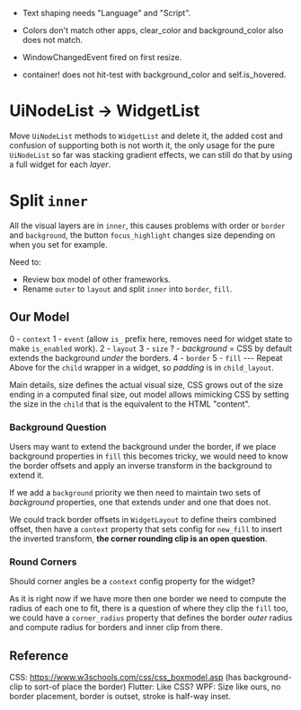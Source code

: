 * Text shaping needs "Language" and "Script".
* Colors don't match other apps, clear_color and background_color also does not match.
* WindowChangedEvent fired on first resize.

* container! does not hit-test with background_color and self.is_hovered.

# UiNodeList -> WidgetList

Move `UiNodeList` methods to `WidgetList` and delete it, the added cost and confusion of supporting
both is not worth it, the only usage for the pure `UiNodeList` so far was stacking gradient effects, we
can still do that by using a full widget for each *layer*.

# Split `inner`

All the visual layers are in `inner`, this causes problems with order or `border` and `background`, the button `focus_highlight` changes
size depending on when you set for example.

Need to:

* Review box model of other frameworks.
* Rename `outer` to `layout` and split `inner` into `border`, `fill`.

## Our Model

0 - `context`
1 - `event` (allow `is_` prefix here, removes need for widget state to make `is_enabled` work).
2 - `layout`
3 - `size`
? - *background* = CSS by default extends the background *under* the borders.
4 - `border`
5 - `fill`
--- Repeat Above for the `child` wrapper in a widget, so *padding* is in `child_layout`.

Main details, size defines the actual visual size, CSS grows out of the size ending in a computed final size,
out model allows mimicking CSS by setting the size in the `child` that is the equivalent to the HTML "content".

### Background Question

Users may want to extend the background under the border, if we place background properties in `fill` this becomes tricky, 
we would need to know the border offsets and apply an inverse transform in the background to extend it.

If we add a `background` priority we then need to maintain two sets of *background* properties, one that extends under and one that does not.

We could track border offsets in `WidgetLayout` to define theirs combined offset, then have a `context` property that sets config for `new_fill`
to insert the inverted transform, **the corner rounding clip is an open question**.

### Round Corners

Should corner angles be a `context` config property for the widget?

As it is right now if we have more then one border we need to compute the radius of each one to fit, there is a question of where they
clip the `fill` too, we could have a `corner_radius` property that defines the border *outer* radius and compute radius for borders and inner
clip from there.

## Reference

CSS: https://www.w3schools.com/css/css_boxmodel.asp (has background-clip to sort-of place the border)
Flutter: Like CSS?
WPF: Size like ours, no border placement, border is outset, stroke is half-way inset.